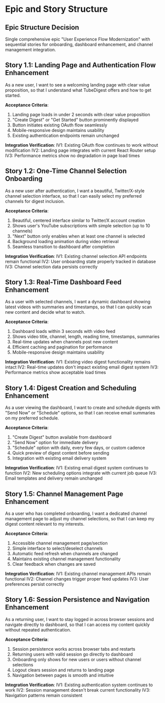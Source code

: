 # Epic and Story Structure

## Epic Structure Decision

Single comprehensive epic "User Experience Flow Modernization" with sequential stories for onboarding, dashboard enhancement, and channel management integration.

## Story 1.1: Landing Page and Authentication Flow Enhancement

As a new user,
I want to see a welcoming landing page with clear value proposition,
so that I understand what TubeDigest offers and how to get started.

**Acceptance Criteria**:
1. Landing page loads in under 2 seconds with clear value proposition
2. "Create Digest" or "Get Started" button prominently displayed
3. Button initiates existing OAuth flow seamlessly
4. Mobile-responsive design maintains usability
5. Existing authentication endpoints remain unchanged

**Integration Verification**:
IV1: Existing OAuth flow continues to work without modification
IV2: Landing page integrates with current React Router setup
IV3: Performance metrics show no degradation in page load times

## Story 1.2: One-Time Channel Selection Onboarding

As a new user after authentication,
I want a beautiful, Twitter/X-style channel selection interface,
so that I can easily select my preferred channels for digest inclusion.

**Acceptance Criteria**:
1. Beautiful, centered interface similar to Twitter/X account creation
2. Shows user's YouTube subscriptions with simple selection (up to 10 channels)
3. "Next" button only enables when at least one channel is selected
4. Background loading animation during video retrieval
5. Seamless transition to dashboard after completion

**Integration Verification**:
IV1: Existing channel selection API endpoints remain functional
IV2: User onboarding state properly tracked in database
IV3: Channel selection data persists correctly

## Story 1.3: Real-Time Dashboard Feed Enhancement

As a user with selected channels,
I want a dynamic dashboard showing latest videos with summaries and timestamps,
so that I can quickly scan new content and decide what to watch.

**Acceptance Criteria**:
1. Dashboard loads within 3 seconds with video feed
2. Shows video title, channel, length, reading time, timestamps, summaries
3. Real-time updates when channels post new content
4. Efficient caching and pagination for performance
5. Mobile-responsive design maintains usability

**Integration Verification**:
IV1: Existing video digest functionality remains intact
IV2: Real-time updates don't impact existing email digest system
IV3: Performance metrics show acceptable load times

## Story 1.4: Digest Creation and Scheduling Enhancement

As a user viewing the dashboard,
I want to create and schedule digests with "Send Now" or "Schedule" options,
so that I can receive email summaries on my preferred schedule.

**Acceptance Criteria**:
1. "Create Digest" button available from dashboard
2. "Send Now" option for immediate delivery
3. "Schedule" option with daily, every few days, or custom cadence
4. Quick preview of digest content before sending
5. Integration with existing email delivery system

**Integration Verification**:
IV1: Existing email digest system continues to function
IV2: New scheduling options integrate with current job queue
IV3: Email templates and delivery remain unchanged

## Story 1.5: Channel Management Page Enhancement

As a user who has completed onboarding,
I want a dedicated channel management page to adjust my channel selections,
so that I can keep my digest content relevant to my interests.

**Acceptance Criteria**:
1. Accessible channel management page/section
2. Simple interface to select/deselect channels
3. Automatic feed refresh when channels are changed
4. Maintains existing channel management functionality
5. Clear feedback when changes are saved

**Integration Verification**:
IV1: Existing channel management APIs remain functional
IV2: Channel changes trigger proper feed updates
IV3: User preferences persist correctly

## Story 1.6: Session Persistence and Navigation Enhancement

As a returning user,
I want to stay logged in across browser sessions and navigate directly to dashboard,
so that I can access my content quickly without repeated authentication.

**Acceptance Criteria**:
1. Session persistence works across browser tabs and restarts
2. Returning users with valid session go directly to dashboard
3. Onboarding only shows for new users or users without channel selections
4. Logout clears session and returns to landing page
5. Navigation between pages is smooth and intuitive

**Integration Verification**:
IV1: Existing authentication system continues to work
IV2: Session management doesn't break current functionality
IV3: Navigation patterns remain consistent
